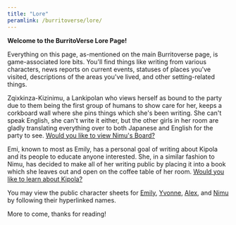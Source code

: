 ```yaml
---
title: "Lore"
peramlink: /burritoverse/lore/
---
```


**Welcome to the BurritoVerse Lore Page!**

Everything on this page, as-mentioned on the main Burritoverse page, is game-associated lore bits. You'll find things like writing from various characters, news reports on current events, statuses of places you've visited, descriptions of the areas you've lived, and other setting-related things. 

Zqixkinza-Kizinimu, a Lankipolan who views herself as bound to the party due to them being the first group of humans to show care for her, keeps a corkboard wall where she pins things which she's been writing. She can't speak English, she can't write it either, but the other girls in her room are gladly translating everything over to both Japanese and English for the party to see. [Would you like to view Nimu's Board?](/nimu/)

Emi, known to most as Emily, has a personal goal of writing about Kipola and its people to educate anyone interested. She, in a similar fashion to Nimu, has decided to make all of her writing public by placing it into a book which she leaves out and open on the coffee table of her room. [Would you like to learn about Kipola?](/kipola/)

You may view the public character sheets for [Emily](https://docs.google.com/document/d/1Y0rK3FoIK2V2h1y0Z-zlmBa-0PfH6n3YZy0xOTL59Mo/edit?usp=sharing), [Yvonne](https://docs.google.com/document/d/1u1ViLkp0QxIM4djQCs1yV1OfAA0B7q_0_s7LShUzWUA/edit?usp=sharing), [Alex](https://docs.google.com/document/d/1l9ymc9rhOewoiKyTIAaKZTPIH9pbG2y6Kp0evOHuRaI/edit?usp=sharing), and [Nimu](https://docs.google.com/document/d/19K4yE247H8qkENmwqUrZ_cf61NpasSYmz1_LWYBvz3s/edit?usp=sharing) by following their hyperlinked names.

More to come, thanks for reading!
